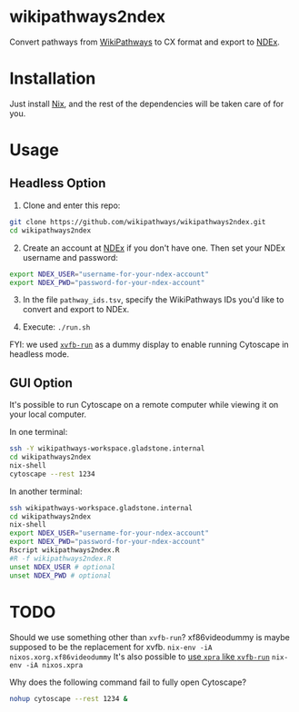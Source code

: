 # wikipathways2ndex

Convert pathways from [WikiPathways](http://wikipathways.org) to CX format and export to [NDEx](http://ndexbio.org).

# Installation

Just install [Nix](https://nixos.org/nix/download.html), and the rest of the dependencies will be taken care of for you.

# Usage

## Headless Option

1. Clone and enter this repo:

```sh
git clone https://github.com/wikipathways/wikipathways2ndex.git
cd wikipathways2ndex
```

2. Create an account at [NDEx](http://ndexbio.org) if you don't have one. Then set your NDEx username and password:

```sh
export NDEX_USER="username-for-your-ndex-account"
export NDEX_PWD="password-for-your-ndex-account"
```

3. In the file `pathway_ids.tsv`, specify the WikiPathways IDs you'd like to convert and export to NDEx.

4. Execute: `./run.sh`

FYI: we used [`xvfb-run`](http://elementalselenium.com/tips/38-headless) as a dummy display to enable running Cytoscape in headless mode.

## GUI Option

It's possible to run Cytoscape on a remote computer while viewing it on your local computer.

In one terminal:
```sh
ssh -Y wikipathways-workspace.gladstone.internal
cd wikipathways2ndex
nix-shell
cytoscape --rest 1234
```

In another terminal:
```sh
ssh wikipathways-workspace.gladstone.internal
cd wikipathways2ndex
nix-shell
export NDEX_USER="username-for-your-ndex-account"
export NDEX_PWD="password-for-your-ndex-account"
Rscript wikipathways2ndex.R
#R -f wikipathways2ndex.R
unset NDEX_USER # optional
unset NDEX_PWD # optional
```

# TODO
Should we use something other than `xvfb-run`?
xf86videodummy is maybe supposed to be the replacement for xvfb.
`nix-env -iA nixos.xorg.xf86videodummy`
It's also possible to [use `xpra` like `xvfb-run`](https://unix.stackexchange.com/questions/279567/how-to-use-xpra-like-xvfb-run)
`nix-env -iA nixos.xpra`

Why does the following command fail to fully open Cytoscape?
```sh
nohup cytoscape --rest 1234 &
```
